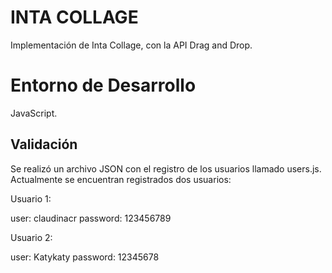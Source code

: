 # INTA COLLAGE

Implementación de Inta Collage, con la API Drag and Drop.

# Entorno de Desarrollo

JavaScript.

## Validación
Se realizó un archivo JSON con el registro de los usuarios llamado users.js. 
Actualmente se encuentran registrados dos usuarios:

Usuario 1:

user: claudinacr
password: 123456789

Usuario 2:

user: Katykaty
password: 12345678
